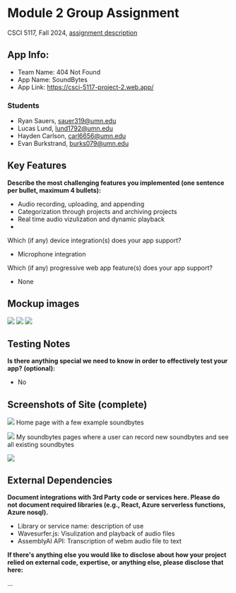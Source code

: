 # Module 2 Group Assignment

CSCI 5117, Fall 2024, [assignment description](https://canvas.umn.edu/courses/460699/pages/project-2)

## App Info:

* Team Name: 404 Not Found
* App Name: SoundBytes
* App Link: https://csci-5117-project-2.web.app/

### Students

* Ryan Sauers, sauer319@umn.edu
* Lucas Lund, lund1792@umn.edu
* Hayden Carlson, carl6656@umn.edu
* Evan Burkstrand, burks079@umn.edu


## Key Features

**Describe the most challenging features you implemented
(one sentence per bullet, maximum 4 bullets):**

* Audio recording, uploading, and appending
* Categorization through projects and archiving projects
* Real time audio vizulization and dynamic playback
* 

Which (if any) device integration(s) does your app support?

* Microphone integration

Which (if any) progressive web app feature(s) does your app support?

* None



## Mockup images

![](https://github.com/csci5117f24/project-2-404-not-found/blob/main/mockups/Soundbites_1.png)
![](https://github.com/csci5117f24/project-2-404-not-found/blob/main/mockups/Soundbites_2.png)
![](https://github.com/csci5117f24/project-2-404-not-found/blob/main/mockups/Soundbites_3.png)


## Testing Notes

**Is there anything special we need to know in order to effectively test your app? (optional):**

* No



## Screenshots of Site (complete)

![](https://github.com/csci5117f24/project-2-404-not-found/blob/main/mockups/home.png)
Home page with a few example soundbytes

![](https://github.com/csci5117f24/project-2-404-not-found/blob/main/mockups/my_soundbytes.png)
My soundbytes pages where a user can record new soundbytes and see all existing soundbytes

![](https://media.giphy.com/media/o0vwzuFwCGAFO/giphy.gif)



## External Dependencies

**Document integrations with 3rd Party code or services here.
Please do not document required libraries (e.g., React, Azure serverless functions, Azure nosql).**

* Library or service name: description of use
* Wavesurfer.js: Visulization and playback of audio files
* AssemblyAI API: Transcription of webm audio file to text

**If there's anything else you would like to disclose about how your project
relied on external code, expertise, or anything else, please disclose that
here:**

...
